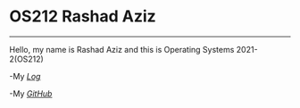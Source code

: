 # **OS212 Rashad Aziz**

---

Hello, my name is Rashad Aziz and this is Operating Systems 2021-2(OS212)

-My *[Log](https://raw.githubusercontent.com/rashadaziz/os212/master/TXT/mylog.txt)*

-My *[GitHub](https://github.com/rashadaziz/os212)*
